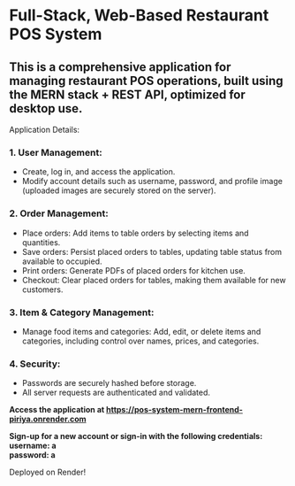 # Full-Stack, Web-Based Restaurant POS System

## This is a comprehensive application for managing restaurant POS operations, built using the MERN stack + REST API, optimized for desktop use.

Application Details:

### 1. User Management:
   * Create, log in, and access the application.
   * Modify account details such as username, password, and profile image (uploaded images are securely stored on the server).

### 2. Order Management:
   * Place orders: Add items to table orders by selecting items and quantities.
   * Save orders: Persist placed orders to tables, updating table status from available to occupied.
   * Print orders: Generate PDFs of placed orders for kitchen use.
   * Checkout: Clear placed orders for tables, making them available for new customers.

### 3. Item & Category Management:
   * Manage food items and categories: Add, edit, or delete items and categories, including control over names, prices, and categories.

### 4. Security:
   * Passwords are securely hashed before storage.
   * All server requests are authenticated and validated.

<strong>Access the application at https://pos-system-mern-frontend-piriya.onrender.com</strong>

<strong>Sign-up for a new account or sign-in with the following credentials: </br>
username: a </br>
password: a
</strong>

Deployed on Render!
